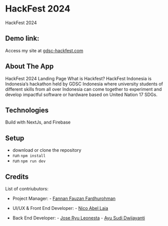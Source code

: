 # HackFest 2024
HackFest 2024

## Demo link:
Access my site at [gdsc-hackfest.com](https://gdsc-hackfest.com/)

## About The App
HackFest 2024 Landing Page
What is Hackfest?
HackFest Indonesia is Indonesia’s hackathon held by GDSC Indonesia where university students of different skills from all over Indonesia can come together to experiment and develop impactful software or hardware based on United Nation 17 SDGs.

## Technologies
Build with NextJs, and Firebase

## Setup
- download or clone the repository
- run `npm install`
- run `npm run dev`



## Credits
List of contriubutors:

- Project Manager:
        - [Fannan Fauzan Fardhurohman](https://www.linkedin.com/in/fannan-fauzan-fardhurohman/)

 - UI/UX & Front End Developer:
        - [Nico Abel Laia](https://www.linkedin.com/in/nicoabellaia/)

- Back End Developer:
        - [Jose Ryu Leonesta](https://www.linkedin.com/in/jose-ryu-leonesta/)
        - [Ayu Sudi Dwijayanti](https://www.linkedin.com/in/ayu-sudi-dwijayanti/)

